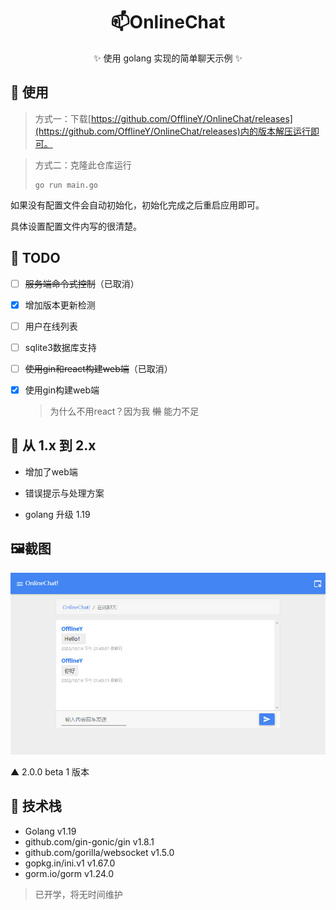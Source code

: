 <div align="center">

# 📫OnlineChat
✨ 使用 golang 实现的简单聊天示例 ✨

</div>


## 🎈 使用

> 方式一：下载[https://github.com/OfflineY/OnlineChat/releases](https://github.com/OfflineY/OnlineChat/releases)内的版本解压运行即可。

> 方式二：克隆此仓库运行
>
> ```shell
> go run main.go
> ```

如果没有配置文件会自动初始化，初始化完成之后重启应用即可。

具体设置配置文件内写的很清楚。

## 📝 TODO

- [ ] ~~服务端命令式控制~~（已取消）

- [x] 增加版本更新检测

- [ ] 用户在线列表

- [ ] sqlite3数据库支持

- [ ] ~~使用gin和react构建web端~~（已取消）

- [x] 使用gin构建web端

  > 为什么不用react？因为我 ~~懒~~ 能力不足

## 🚀 从 1.x 到 2.x

- 增加了web端

- 错误提示与处理方案

- golang 升级 1.19

## 🖼截图

![2.0.0beta.1](./screenshot/2.0.0beta1.jpg)

▲ 2.0.0 beta 1 版本

## 🎡 技术栈

- Golang v1.19
- github.com/gin-gonic/gin v1.8.1
- github.com/gorilla/websocket v1.5.0
- gopkg.in/ini.v1 v1.67.0
- gorm.io/gorm v1.24.0



> 已开学，将无时间维护
